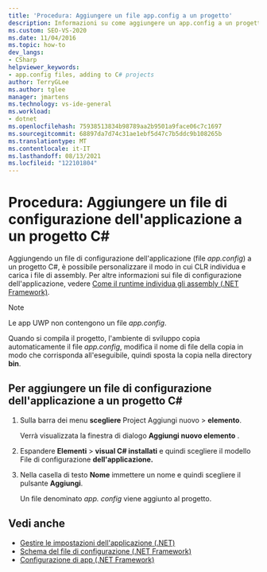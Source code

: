 ```yaml
---
title: 'Procedura: Aggiungere un file app.config a un progetto'
description: Informazioni su come aggiungere un app.config a un progetto C# in modo da poter personalizzare il modo in cui Common Language Runtime individua e carica i file di assembly.
ms.custom: SEO-VS-2020
ms.date: 11/04/2016
ms.topic: how-to
dev_langs:
- CSharp
helpviewer_keywords:
- app.config files, adding to C# projects
author: TerryGLee
ms.author: tglee
manager: jmartens
ms.technology: vs-ide-general
ms.workload:
- dotnet
ms.openlocfilehash: 75938513834b98789aa2b9501a9face06c7c1697
ms.sourcegitcommit: 68897da7d74c31ae1ebf5d47c7b5ddc9b108265b
ms.translationtype: MT
ms.contentlocale: it-IT
ms.lasthandoff: 08/13/2021
ms.locfileid: "122101804"
---
```

# <a name="how-to-add-an-application-configuration-file-to-a-c-project"></a>Procedura: Aggiungere un file di configurazione dell'applicazione a un progetto C#

Aggiungendo un file di configurazione dell'applicazione (file *app.config*) a un progetto C#, è possibile personalizzare il modo in cui CLR individua e carica i file di assembly. Per altre informazioni sui file di configurazione dell'applicazione, vedere [Come il runtime individua gli assembly (.NET Framework)](/dotnet/framework/deployment/how-the-runtime-locates-assemblies).

> [!NOTE]
> Le app UWP non contengono un file *app.config*.

Quando si compila il progetto, l'ambiente di sviluppo copia automaticamente il file *app.config*, modifica il nome di file della copia in modo che corrisponda all'eseguibile, quindi sposta la copia nella directory **bin**.

## <a name="to-add-an-application-configuration-file-to-a-c-project"></a>Per aggiungere un file di configurazione dell'applicazione a un progetto C#

1. Sulla barra dei menu **scegliere** Project Aggiungi nuovo  >  **elemento**.

     Verrà visualizzata la finestra di dialogo **Aggiungi nuovo elemento** .

1. Espandere **Elementi**  >  **visual C# installati** e quindi scegliere il modello File di configurazione **dell'applicazione.**

1. Nella casella di testo **Nome** immettere un nome e quindi scegliere il pulsante **Aggiungi**.

     Un file denominato *app. config* viene aggiunto al progetto.

## <a name="see-also"></a>Vedi anche

- [Gestire le impostazioni dell'applicazione (.NET)](../ide/managing-application-settings-dotnet.md)
- [Schema del file di configurazione (.NET Framework)](/dotnet/framework/configure-apps/file-schema/index)
- [Configurazione di app (.NET Framework)](/dotnet/framework/configure-apps/index)

